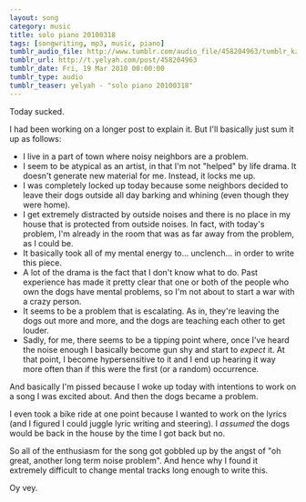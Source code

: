 ```yaml
---
layout: song
category: music
title: solo piano 20100318
tags: [songwriting, mp3, music, piano]
tumblr_audio_file: http://www.tumblr.com/audio_file/458204963/tumblr_kzij8bL3Ph1qzo4ep
tumblr_url: http://t.yelyah.com/post/458204963
tumblr_date: Fri, 19 Mar 2010 00:00:00
tumblr_type: audio
tumblr_teaser: yelyah - "solo piano 20100318"
---
```

Today sucked.

I had been working on a longer post to explain it. But I'll basically just sum it up as follows:

* I live in a part of town where noisy neighbors are a problem.
* I seem to be atypical as an artist, in that I'm not "helped" by life drama. It doesn't generate new material for me. Instead, it locks me up.
* I was completely locked up today because some neighbors decided to leave their dogs outside all day barking and whining (even though they were home).
* I get extremely distracted by outside noises and there is no place in my house that is protected from outside noises. In fact, with today's problem, I'm already in the room that was as far away from the problem, as I could be.
* It basically took all of my mental energy to... unclench... in order to write this piece.
* A lot of the drama is the fact that I don't know what to do. Past experience has made it pretty clear that one or both of the people who own the dogs have mental problems, so I'm not about to start a war with a crazy person.
* It seems to be a problem that is escalating. As in, they're leaving the dogs out more and more, and the dogs are teaching each other to get louder.
* Sadly, for me, there seems to be a tipping point where, once I've heard the noise enough I basically become gun shy and start to *expect* it. At that point, I become hypersensitive to it and I end up hearing it way more often than if this were the first (or a random) occurrence.

And basically I'm pissed because I woke up today with intentions to work on a song I was excited about. And then the dogs became a problem.

I even took a bike ride at one point because I wanted to work on the lyrics (and I figured I could juggle lyric writing and steering). I *assumed* the dogs would be back in the house by the time I got back but no.

So all of the enthusiasm for the song got gobbled up by the angst of "oh great, another long term noise problem". And hence why I found it extremely difficult to change mental tracks long enough to write this.

Oy vey.
